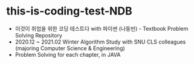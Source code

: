 # this-is-coding-test-NDB
* 이것이 취업을 위한 코딩 테스트다 with 파이썬 (나동빈) - Textbook Problem Solving Repository
* 2020.12 ~ 2021.02 Winter Algorithm Study with SNU CLS colleagues (majoring Computer Science & Engineering)
* Problem Solving for each chapter, in JAVA
